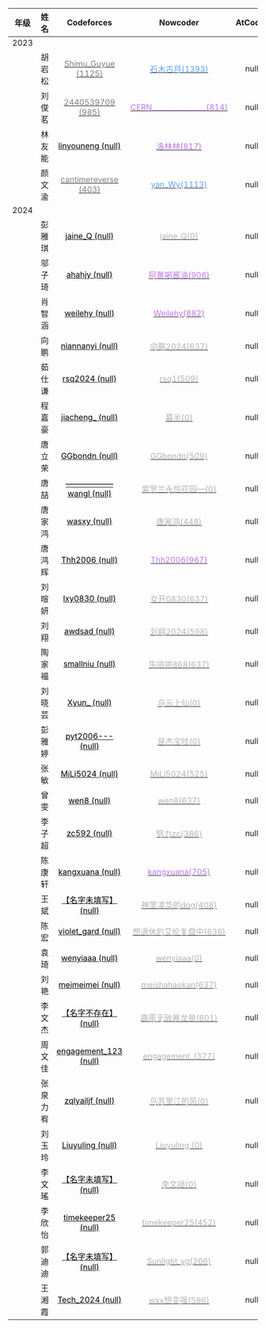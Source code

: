 | 年级 | 姓名 | Codeforces | Nowcoder | AtCoder |
| :---: | :---: | :---: | :---: | :---: |
| 2023 |  |  |  |  |
|  | 胡岩松 | [ <font color=#808080>Shimu_Guyue (1125)</font>](https://codeforces.com/profile/Shimu_Guyue) | [<font color=#5ea1f4>石木古月(1393)</font>](https://ac.nowcoder.com/acm/contest/rating-index?searchUserName=石木古月) | null | null | 
|  | 刘俊茗 | [ <font color=#808080>2440539709 (985)</font>](https://codeforces.com/profile/2440539709) | [<font color=#c177e7>CERN_______________(814)</font>](https://ac.nowcoder.com/acm/contest/rating-index?searchUserName=CERN_______________) | null | null | 
|  | 林友能 | [ <font color=#0000>linyouneng (null)</font>](https://codeforces.com/profile/linyouneng) | [<font color=#c177e7>洛林林(817)</font>](https://ac.nowcoder.com/acm/contest/rating-index?searchUserName=洛林林) | null | null | 
|  | 颜文渝 | [ <font color=#808080>cantimereverse (403)</font>](https://codeforces.com/profile/cantimereverse) | [<font color=#5ea1f4>yan_Wy(1113)</font>](https://ac.nowcoder.com/acm/contest/rating-index?searchUserName=yan_Wy) | null | null | 
| 2024 |  |  |  |  |
|  | 彭雅琪 | [ <font color=#0000>jaine_Q (null)</font>](https://codeforces.com/profile/jaine_Q) | [<font color=#b4b4b4>jaine_Q(0)</font>](https://ac.nowcoder.com/acm/contest/rating-index?searchUserName=jaine_Q) | null | null | 
|  | 邬子琦 | [ <font color=#0000>ahahjy (null)</font>](https://codeforces.com/profile/ahahjy) | [<font color=#c177e7>阿黄喝酱油(906)</font>](https://ac.nowcoder.com/acm/contest/rating-index?searchUserName=阿黄喝酱油) | null | null | 
|  | 肖智涵 | [ <font color=#0000>weilehy (null)</font>](https://codeforces.com/profile/weilehy) | [<font color=#c177e7>Weilehy(882)</font>](https://ac.nowcoder.com/acm/contest/rating-index?searchUserName=Weilehy) | null | null | 
|  | 向鹏 | [ <font color=#0000>niannanyi (null)</font>](https://codeforces.com/profile/niannanyi) | [<font color=#b4b4b4>向鹏2024(637)</font>](https://ac.nowcoder.com/acm/contest/rating-index?searchUserName=向鹏2024) | null | null | 
|  | 茹仕谦 | [ <font color=#0000>rsq2024 (null)</font>](https://codeforces.com/profile/rsq2024) | [<font color=#b4b4b4>rsq1(509)</font>](https://ac.nowcoder.com/acm/contest/rating-index?searchUserName=rsq1) | null | null | 
|  | 程嘉豪 | [ <font color=#0000>jiacheng_ (null)</font>](https://codeforces.com/profile/jiacheng_) | [<font color=#b4b4b4>暮半(0)</font>](https://ac.nowcoder.com/acm/contest/rating-index?searchUserName=暮半) | null | null | 
|  | 唐立荣 | [ <font color=#0000>GGbondn  (null)</font>](https://codeforces.com/profile/GGbondn ) | [<font color=#b4b4b4>GGbondn(509)</font>](https://ac.nowcoder.com/acm/contest/rating-index?searchUserName=GGbondn) | null | null | 
|  | 唐喆 | [ <font color=#0000>——————wangl (null)</font>](https://codeforces.com/profile/——————wangl) | [<font color=#b4b4b4>紫罗兰永恒花园—(0)</font>](https://ac.nowcoder.com/acm/contest/rating-index?searchUserName=紫罗兰永恒花园—) | null | null | 
|  | 唐家鸿 | [ <font color=#0000>wasxy (null)</font>](https://codeforces.com/profile/wasxy) | [<font color=#b4b4b4>唐家鸿(448)</font>](https://ac.nowcoder.com/acm/contest/rating-index?searchUserName=唐家鸿) | null | null | 
|  | 唐鸿辉 | [ <font color=#0000>Thh2006 (null)</font>](https://codeforces.com/profile/Thh2006) | [<font color=#c177e7>Thh2006(967)</font>](https://ac.nowcoder.com/acm/contest/rating-index?searchUserName=Thh2006) | null | null | 
|  | 刘暄妍 | [ <font color=#0000>lxy0830 (null)</font>](https://codeforces.com/profile/lxy0830) | [<font color=#b4b4b4>女开0830(637)</font>](https://ac.nowcoder.com/acm/contest/rating-index?searchUserName=女开0830) | null | null | 
|  | 刘翔 | [ <font color=#0000>awdsad (null)</font>](https://codeforces.com/profile/awdsad) | [<font color=#b4b4b4>刘翔2024(598)</font>](https://ac.nowcoder.com/acm/contest/rating-index?searchUserName=刘翔2024) | null | null | 
|  | 陶家福 | [ <font color=#0000>smallniu (null)</font>](https://codeforces.com/profile/smallniu) | [<font color=#b4b4b4>牛哄哄868(637)</font>](https://ac.nowcoder.com/acm/contest/rating-index?searchUserName=牛哄哄868) | null | null | 
|  | 刘晓芸 | [ <font color=#0000>Xyun_ (null)</font>](https://codeforces.com/profile/Xyun_) | [<font color=#b4b4b4>乌云上仙(0)</font>](https://ac.nowcoder.com/acm/contest/rating-index?searchUserName=乌云上仙) | null | null | 
|  | 彭雅婷 | [ <font color=#0000>pyt2006--- (null)</font>](https://codeforces.com/profile/pyt2006---) | [<font color=#b4b4b4>是杰宝哇(0)</font>](https://ac.nowcoder.com/acm/contest/rating-index?searchUserName=是杰宝哇) | null | null | 
|  | 张敏 | [ <font color=#0000>MiLi5024 (null)</font>](https://codeforces.com/profile/MiLi5024) | [<font color=#b4b4b4>MiLi5024(525)</font>](https://ac.nowcoder.com/acm/contest/rating-index?searchUserName=MiLi5024) | null | null | 
|  | 曾雯 | [ <font color=#0000>wen8 (null)</font>](https://codeforces.com/profile/wen8) | [<font color=#b4b4b4>wen8(637)</font>](https://ac.nowcoder.com/acm/contest/rating-index?searchUserName=wen8) | null | null | 
|  | 李子超 | [ <font color=#0000>zc592 (null)</font>](https://codeforces.com/profile/zc592) | [<font color=#b4b4b4>努力zc(386)</font>](https://ac.nowcoder.com/acm/contest/rating-index?searchUserName=努力zc) | null | null | 
|  | 陈康轩 | [ <font color=#0000>kangxuana (null)</font>](https://codeforces.com/profile/kangxuana) | [<font color=#c177e7>kangxuana(705)</font>](https://ac.nowcoder.com/acm/contest/rating-index?searchUserName=kangxuana) | null | null | 
|  | 王斌 | [ <font color=#0000>【名字未填写】 (null)</font>](https://codeforces.com/profile/【名字未填写】) | [<font color=#b4b4b4>神里凌华的dog(408)</font>](https://ac.nowcoder.com/acm/contest/rating-index?searchUserName=神里凌华的dog) | null | null | 
|  | 陈宏 | [ <font color=#0000>violet_gard (null)</font>](https://codeforces.com/profile/violet_gard) | [<font color=#b4b4b4>想退休的艾伦复盘中(636)</font>](https://ac.nowcoder.com/acm/contest/rating-index?searchUserName=想退休的艾伦复盘中) | null | null | 
|  | 袁琦 | [ <font color=#0000>wenyiaaa (null)</font>](https://codeforces.com/profile/wenyiaaa) | [<font color=#b4b4b4>wenyiaaa(0)</font>](https://ac.nowcoder.com/acm/contest/rating-index?searchUserName=wenyiaaa) | null | null | 
|  | 刘艳 | [ <font color=#0000>meimeimei (null)</font>](https://codeforces.com/profile/meimeimei) | [<font color=#b4b4b4>meishahaokan(637)</font>](https://ac.nowcoder.com/acm/contest/rating-index?searchUserName=meishahaokan) | null | null | 
|  | 李文杰 | [ <font color=#0000>【名字不存在】 (null)</font>](https://codeforces.com/profile/【名字不存在】) | [<font color=#b4b4b4>霹雳无敌暴龙兽(601)</font>](https://ac.nowcoder.com/acm/contest/rating-index?searchUserName=霹雳无敌暴龙兽) | null | null | 
|  | 周文佳 | [ <font color=#0000>engagement_123 (null)</font>](https://codeforces.com/profile/engagement_123) | [<font color=#b4b4b4>engagement_(377)</font>](https://ac.nowcoder.com/acm/contest/rating-index?searchUserName=engagement_) | null | null | 
|  | 张泉力宥 | [ <font color=#0000>zqlyailjf (null)</font>](https://codeforces.com/profile/zqlyailjf) | [<font color=#b4b4b4>乌苏里江的风(0)</font>](https://ac.nowcoder.com/acm/contest/rating-index?searchUserName=乌苏里江的风) | null | null | 
|  | 刘玉玲 | [ <font color=#0000>Liuyuling  (null)</font>](https://codeforces.com/profile/Liuyuling ) | [<font color=#b4b4b4>Liuyuling (0)</font>](https://ac.nowcoder.com/acm/contest/rating-index?searchUserName=Liuyuling ) | null | null | 
|  | 李文瑤 | [ <font color=#0000>【名字未填写】 (null)</font>](https://codeforces.com/profile/【名字未填写】) | [<font color=#b4b4b4>李文瑶(0)</font>](https://ac.nowcoder.com/acm/contest/rating-index?searchUserName=李文瑶) | null | null | 
|  | 李欣怡 | [ <font color=#0000>timekeeper25 (null)</font>](https://codeforces.com/profile/timekeeper25) | [<font color=#b4b4b4>timekeeper25(452)</font>](https://ac.nowcoder.com/acm/contest/rating-index?searchUserName=timekeeper25) | null | null | 
|  | 郭迪迪 | [ <font color=#0000>【名字未填写】 (null)</font>](https://codeforces.com/profile/【名字未填写】) | [<font color=#b4b4b4>Sunlight_yg(266)</font>](https://ac.nowcoder.com/acm/contest/rating-index?searchUserName=Sunlight_yg) | null | null | 
|  | 王湘霞 | [ <font color=#0000>Tech_2024 (null)</font>](https://codeforces.com/profile/Tech_2024) | [<font color=#b4b4b4>wxx想变强(596)</font>](https://ac.nowcoder.com/acm/contest/rating-index?searchUserName=wxx想变强) | null | null | 
